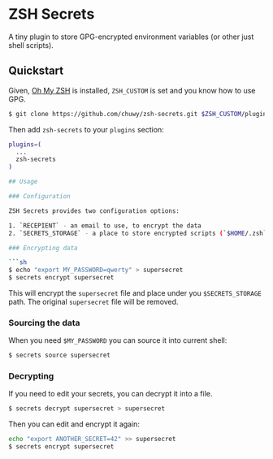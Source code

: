 # ZSH Secrets

A tiny plugin to store GPG-encrypted environment variables (or other just shell scripts).

## Quickstart

Given, [Oh My ZSH](https://github.com/ohmyzsh/ohmyzsh) is installed, 
`ZSH_CUSTOM` is set and you know how to use GPG.

```sh
$ git clone https://github.com/chuwy/zsh-secrets.git $ZSH_CUSTOM/plugins/zsh-secrets
```

Then add `zsh-secrets` to your `plugins` section:

```sh
plugins=(
  ...
  zsh-secrets
)

## Usage

### Configuration

ZSH Secrets provides two configuration options:

1. `RECEPIENT` - an email to use, to encrypt the data
2. `SECRETS_STORAGE` - a place to store encrypted scripts (`$HOME/.zsh` by default)

### Encrypting data

```sh
$ echo "export MY_PASSWORD=qwerty" > supersecret
$ secrets encrypt supersecret
```

This will encrypt the `supersecret` file and place under you `$SECRETS_STORAGE`
path. The original `supersecret` file will be removed.

### Sourcing the data

When you need `$MY_PASSWORD` you can source it into current shell:

```sh
$ secrets source supersecret
```

### Decrypting

If you need to edit your secrets, you can decrypt it into a file.

```sh
$ secrets decrypt supersecret > supersecret
```

Then you can edit and encrypt it again:

```sh
echo "export ANOTHER_SECRET=42" >> supersecret 
$ secrets encrypt supersecret
```

